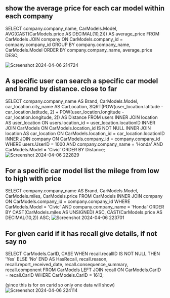## show the average price for each car model within each company

SELECT
  company.company_name,
  CarModels.Model,
  AVG(CAST(CarModels.price AS DECIMAL(10,2))) AS average_price
FROM
  CarModels
JOIN
  company ON CarModels.company_id = company.company_id
GROUP BY
  company.company_name, CarModels.Model
ORDER BY
  company.company_name, average_price DESC;


  
![Screenshot 2024-04-06 214724](https://github.com/cs411-alawini/sp24-cs411-team088-Chaseb/assets/90883274/0a398cd6-342f-4afc-99bf-093832887dd9)

## A specific user can search a specific car model and brand by distance. close to far
SELECT
company.company_name AS Brand,
  CarModels.Model,
  car_location.city_name AS CarLocation,
  SQRT(POW(user_location.latitude - car_location.latitude, 2) + POW(user_location.longitude - car_location.longitude, 2)) AS Distance
FROM
  users
INNER JOIN location AS user_location ON users.location_id = user_location.locationID
INNER JOIN CarModels ON CarModels.location_id IS NOT NULL
INNER JOIN location AS car_location ON CarModels.location_id = car_location.locationID
INNER JOIN company ON CarModels.company_id = company.company_id
WHERE
  users.UserID = 1000
  AND company.company_name = 'Honda'
  AND CarModels.Model = 'Civic' 
ORDER BY
  Distance;
![Screenshot 2024-04-06 222829](https://github.com/cs411-alawini/sp24-cs411-team088-Chaseb/assets/90883274/d13f7dc4-2151-4236-bd3c-f3bea350692b)
## For a specific car model list the milege from low to high with price
SELECT
  company.company_name AS Brand,
  CarModels.Model,
  CarModels.miles,
  CarModels.price
FROM
  CarModels
INNER JOIN company ON CarModels.company_id = company.company_id
WHERE
  CarModels.Model = 'Civic'
  AND company.company_name = 'Honda'
ORDER BY
  CAST(CarModels.miles AS UNSIGNED) ASC, 
  CAST(CarModels.price AS DECIMAL(10,2)) ASC; 
![Screenshot 2024-04-06 223701](https://github.com/cs411-alawini/sp24-cs411-team088-Chaseb/assets/90883274/21bdd96a-41e6-4ed3-bf3f-978762287928)

## For given carid if it has recall give details, if not say no
SELECT
  CarModels.CarID,
  CASE
    WHEN recall.recallID IS NOT NULL THEN 'Yes'
    ELSE 'No'
  END AS HasRecall,
  recall.reason,
  recall.report_received_date,
  recall.consequence_summary,
  recall.component
FROM
  CarModels
LEFT JOIN recall ON CarModels.CarID = recall.CarID
WHERE
  CarModels.CarID = 1613; 


  (since this is for on carid so only one data will show)
![Screenshot 2024-04-06 224114](https://github.com/cs411-alawini/sp24-cs411-team088-Chaseb/assets/90883274/df1bf3a9-0433-4573-922e-41abce22f86c)
